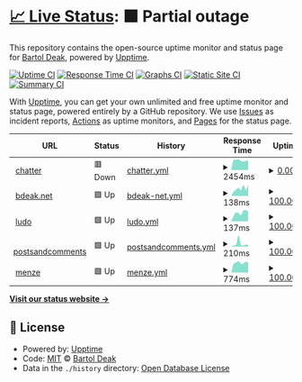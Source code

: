 # [📈 Live Status](https://uptime.bdeak.net): <!--live status--> **🟧 Partial outage**

This repository contains the open-source uptime monitor and status page for [Bartol Deak](https://bdeak.net), powered by [Upptime](https://github.com/upptime/upptime).

[![Uptime CI](https://github.com/bdeak4/uptime/workflows/Uptime%20CI/badge.svg)](https://github.com/bdeak4/uptime/actions?query=workflow%3A%22Uptime+CI%22)
[![Response Time CI](https://github.com/bdeak4/uptime/workflows/Response%20Time%20CI/badge.svg)](https://github.com/bdeak4/uptime/actions?query=workflow%3A%22Response+Time+CI%22)
[![Graphs CI](https://github.com/bdeak4/uptime/workflows/Graphs%20CI/badge.svg)](https://github.com/bdeak4/uptime/actions?query=workflow%3A%22Graphs+CI%22)
[![Static Site CI](https://github.com/bdeak4/uptime/workflows/Static%20Site%20CI/badge.svg)](https://github.com/bdeak4/uptime/actions?query=workflow%3A%22Static+Site+CI%22)
[![Summary CI](https://github.com/bdeak4/uptime/workflows/Summary%20CI/badge.svg)](https://github.com/bdeak4/uptime/actions?query=workflow%3A%22Summary+CI%22)

With [Upptime](https://upptime.js.org), you can get your own unlimited and free uptime monitor and status page, powered entirely by a GitHub repository. We use [Issues](https://github.com/bdeak4/uptime/issues) as incident reports, [Actions](https://github.com/bdeak4/uptime/actions) as uptime monitors, and [Pages](https://uptime.bdeak.net) for the status page.

<!--start: status pages-->
<!-- This summary is generated by Upptime (https://github.com/upptime/upptime) -->
<!-- Do not edit this manually, your changes will be overwritten -->
<!-- prettier-ignore -->
| URL | Status | History | Response Time | Uptime |
| --- | ------ | ------- | ------------- | ------ |
| <img alt="" src="https://icons.duckduckgo.com/ip3/chatter.bdeak.net.ico" height="13"> [chatter](https://chatter.bdeak.net) | 🟥 Down | [chatter.yml](https://github.com/bdeak4/uptime/commits/HEAD/history/chatter.yml) | <details><summary><img alt="Response time graph" src="./graphs/chatter/response-time-week.png" height="20"> 2454ms</summary><br><a href="https://uptime.bdeak.net/history/chatter"><img alt="Response time 1287" src="https://img.shields.io/endpoint?url=https%3A%2F%2Fraw.githubusercontent.com%2Fbdeak4%2Fuptime%2FHEAD%2Fapi%2Fchatter%2Fresponse-time.json"></a><br><a href="https://uptime.bdeak.net/history/chatter"><img alt="24-hour response time 2185" src="https://img.shields.io/endpoint?url=https%3A%2F%2Fraw.githubusercontent.com%2Fbdeak4%2Fuptime%2FHEAD%2Fapi%2Fchatter%2Fresponse-time-day.json"></a><br><a href="https://uptime.bdeak.net/history/chatter"><img alt="7-day response time 2454" src="https://img.shields.io/endpoint?url=https%3A%2F%2Fraw.githubusercontent.com%2Fbdeak4%2Fuptime%2FHEAD%2Fapi%2Fchatter%2Fresponse-time-week.json"></a><br><a href="https://uptime.bdeak.net/history/chatter"><img alt="30-day response time 2690" src="https://img.shields.io/endpoint?url=https%3A%2F%2Fraw.githubusercontent.com%2Fbdeak4%2Fuptime%2FHEAD%2Fapi%2Fchatter%2Fresponse-time-month.json"></a><br><a href="https://uptime.bdeak.net/history/chatter"><img alt="1-year response time 1287" src="https://img.shields.io/endpoint?url=https%3A%2F%2Fraw.githubusercontent.com%2Fbdeak4%2Fuptime%2FHEAD%2Fapi%2Fchatter%2Fresponse-time-year.json"></a></details> | <details><summary><a href="https://uptime.bdeak.net/history/chatter">0.00%</a></summary><a href="https://uptime.bdeak.net/history/chatter"><img alt="All-time uptime 88.04%" src="https://img.shields.io/endpoint?url=https%3A%2F%2Fraw.githubusercontent.com%2Fbdeak4%2Fuptime%2FHEAD%2Fapi%2Fchatter%2Fuptime.json"></a><br><a href="https://uptime.bdeak.net/history/chatter"><img alt="24-hour uptime 0.00%" src="https://img.shields.io/endpoint?url=https%3A%2F%2Fraw.githubusercontent.com%2Fbdeak4%2Fuptime%2FHEAD%2Fapi%2Fchatter%2Fuptime-day.json"></a><br><a href="https://uptime.bdeak.net/history/chatter"><img alt="7-day uptime 0.00%" src="https://img.shields.io/endpoint?url=https%3A%2F%2Fraw.githubusercontent.com%2Fbdeak4%2Fuptime%2FHEAD%2Fapi%2Fchatter%2Fuptime-week.json"></a><br><a href="https://uptime.bdeak.net/history/chatter"><img alt="30-day uptime 1.38%" src="https://img.shields.io/endpoint?url=https%3A%2F%2Fraw.githubusercontent.com%2Fbdeak4%2Fuptime%2FHEAD%2Fapi%2Fchatter%2Fuptime-month.json"></a><br><a href="https://uptime.bdeak.net/history/chatter"><img alt="1-year uptime 88.04%" src="https://img.shields.io/endpoint?url=https%3A%2F%2Fraw.githubusercontent.com%2Fbdeak4%2Fuptime%2FHEAD%2Fapi%2Fchatter%2Fuptime-year.json"></a></details>
| <img alt="" src="https://icons.duckduckgo.com/ip3/bdeak.net.ico" height="13"> [bdeak.net](https://bdeak.net) | 🟩 Up | [bdeak-net.yml](https://github.com/bdeak4/uptime/commits/HEAD/history/bdeak-net.yml) | <details><summary><img alt="Response time graph" src="./graphs/bdeak-net/response-time-week.png" height="20"> 138ms</summary><br><a href="https://uptime.bdeak.net/history/bdeak-net"><img alt="Response time 154" src="https://img.shields.io/endpoint?url=https%3A%2F%2Fraw.githubusercontent.com%2Fbdeak4%2Fuptime%2FHEAD%2Fapi%2Fbdeak-net%2Fresponse-time.json"></a><br><a href="https://uptime.bdeak.net/history/bdeak-net"><img alt="24-hour response time 122" src="https://img.shields.io/endpoint?url=https%3A%2F%2Fraw.githubusercontent.com%2Fbdeak4%2Fuptime%2FHEAD%2Fapi%2Fbdeak-net%2Fresponse-time-day.json"></a><br><a href="https://uptime.bdeak.net/history/bdeak-net"><img alt="7-day response time 138" src="https://img.shields.io/endpoint?url=https%3A%2F%2Fraw.githubusercontent.com%2Fbdeak4%2Fuptime%2FHEAD%2Fapi%2Fbdeak-net%2Fresponse-time-week.json"></a><br><a href="https://uptime.bdeak.net/history/bdeak-net"><img alt="30-day response time 137" src="https://img.shields.io/endpoint?url=https%3A%2F%2Fraw.githubusercontent.com%2Fbdeak4%2Fuptime%2FHEAD%2Fapi%2Fbdeak-net%2Fresponse-time-month.json"></a><br><a href="https://uptime.bdeak.net/history/bdeak-net"><img alt="1-year response time 154" src="https://img.shields.io/endpoint?url=https%3A%2F%2Fraw.githubusercontent.com%2Fbdeak4%2Fuptime%2FHEAD%2Fapi%2Fbdeak-net%2Fresponse-time-year.json"></a></details> | <details><summary><a href="https://uptime.bdeak.net/history/bdeak-net">100.00%</a></summary><a href="https://uptime.bdeak.net/history/bdeak-net"><img alt="All-time uptime 99.81%" src="https://img.shields.io/endpoint?url=https%3A%2F%2Fraw.githubusercontent.com%2Fbdeak4%2Fuptime%2FHEAD%2Fapi%2Fbdeak-net%2Fuptime.json"></a><br><a href="https://uptime.bdeak.net/history/bdeak-net"><img alt="24-hour uptime 100.00%" src="https://img.shields.io/endpoint?url=https%3A%2F%2Fraw.githubusercontent.com%2Fbdeak4%2Fuptime%2FHEAD%2Fapi%2Fbdeak-net%2Fuptime-day.json"></a><br><a href="https://uptime.bdeak.net/history/bdeak-net"><img alt="7-day uptime 100.00%" src="https://img.shields.io/endpoint?url=https%3A%2F%2Fraw.githubusercontent.com%2Fbdeak4%2Fuptime%2FHEAD%2Fapi%2Fbdeak-net%2Fuptime-week.json"></a><br><a href="https://uptime.bdeak.net/history/bdeak-net"><img alt="30-day uptime 100.00%" src="https://img.shields.io/endpoint?url=https%3A%2F%2Fraw.githubusercontent.com%2Fbdeak4%2Fuptime%2FHEAD%2Fapi%2Fbdeak-net%2Fuptime-month.json"></a><br><a href="https://uptime.bdeak.net/history/bdeak-net"><img alt="1-year uptime 99.81%" src="https://img.shields.io/endpoint?url=https%3A%2F%2Fraw.githubusercontent.com%2Fbdeak4%2Fuptime%2FHEAD%2Fapi%2Fbdeak-net%2Fuptime-year.json"></a></details>
| <img alt="" src="https://icons.duckduckgo.com/ip3/ludo.bdeak.net.ico" height="13"> [ludo](https://ludo.bdeak.net) | 🟩 Up | [ludo.yml](https://github.com/bdeak4/uptime/commits/HEAD/history/ludo.yml) | <details><summary><img alt="Response time graph" src="./graphs/ludo/response-time-week.png" height="20"> 137ms</summary><br><a href="https://uptime.bdeak.net/history/ludo"><img alt="Response time 134" src="https://img.shields.io/endpoint?url=https%3A%2F%2Fraw.githubusercontent.com%2Fbdeak4%2Fuptime%2FHEAD%2Fapi%2Fludo%2Fresponse-time.json"></a><br><a href="https://uptime.bdeak.net/history/ludo"><img alt="24-hour response time 94" src="https://img.shields.io/endpoint?url=https%3A%2F%2Fraw.githubusercontent.com%2Fbdeak4%2Fuptime%2FHEAD%2Fapi%2Fludo%2Fresponse-time-day.json"></a><br><a href="https://uptime.bdeak.net/history/ludo"><img alt="7-day response time 137" src="https://img.shields.io/endpoint?url=https%3A%2F%2Fraw.githubusercontent.com%2Fbdeak4%2Fuptime%2FHEAD%2Fapi%2Fludo%2Fresponse-time-week.json"></a><br><a href="https://uptime.bdeak.net/history/ludo"><img alt="30-day response time 167" src="https://img.shields.io/endpoint?url=https%3A%2F%2Fraw.githubusercontent.com%2Fbdeak4%2Fuptime%2FHEAD%2Fapi%2Fludo%2Fresponse-time-month.json"></a><br><a href="https://uptime.bdeak.net/history/ludo"><img alt="1-year response time 134" src="https://img.shields.io/endpoint?url=https%3A%2F%2Fraw.githubusercontent.com%2Fbdeak4%2Fuptime%2FHEAD%2Fapi%2Fludo%2Fresponse-time-year.json"></a></details> | <details><summary><a href="https://uptime.bdeak.net/history/ludo">100.00%</a></summary><a href="https://uptime.bdeak.net/history/ludo"><img alt="All-time uptime 99.80%" src="https://img.shields.io/endpoint?url=https%3A%2F%2Fraw.githubusercontent.com%2Fbdeak4%2Fuptime%2FHEAD%2Fapi%2Fludo%2Fuptime.json"></a><br><a href="https://uptime.bdeak.net/history/ludo"><img alt="24-hour uptime 100.00%" src="https://img.shields.io/endpoint?url=https%3A%2F%2Fraw.githubusercontent.com%2Fbdeak4%2Fuptime%2FHEAD%2Fapi%2Fludo%2Fuptime-day.json"></a><br><a href="https://uptime.bdeak.net/history/ludo"><img alt="7-day uptime 100.00%" src="https://img.shields.io/endpoint?url=https%3A%2F%2Fraw.githubusercontent.com%2Fbdeak4%2Fuptime%2FHEAD%2Fapi%2Fludo%2Fuptime-week.json"></a><br><a href="https://uptime.bdeak.net/history/ludo"><img alt="30-day uptime 100.00%" src="https://img.shields.io/endpoint?url=https%3A%2F%2Fraw.githubusercontent.com%2Fbdeak4%2Fuptime%2FHEAD%2Fapi%2Fludo%2Fuptime-month.json"></a><br><a href="https://uptime.bdeak.net/history/ludo"><img alt="1-year uptime 99.80%" src="https://img.shields.io/endpoint?url=https%3A%2F%2Fraw.githubusercontent.com%2Fbdeak4%2Fuptime%2FHEAD%2Fapi%2Fludo%2Fuptime-year.json"></a></details>
| <img alt="" src="https://icons.duckduckgo.com/ip3/postsandcomments.bdeak.net.ico" height="13"> [postsandcomments](https://postsandcomments.bdeak.net) | 🟩 Up | [postsandcomments.yml](https://github.com/bdeak4/uptime/commits/HEAD/history/postsandcomments.yml) | <details><summary><img alt="Response time graph" src="./graphs/postsandcomments/response-time-week.png" height="20"> 210ms</summary><br><a href="https://uptime.bdeak.net/history/postsandcomments"><img alt="Response time 141" src="https://img.shields.io/endpoint?url=https%3A%2F%2Fraw.githubusercontent.com%2Fbdeak4%2Fuptime%2FHEAD%2Fapi%2Fpostsandcomments%2Fresponse-time.json"></a><br><a href="https://uptime.bdeak.net/history/postsandcomments"><img alt="24-hour response time 117" src="https://img.shields.io/endpoint?url=https%3A%2F%2Fraw.githubusercontent.com%2Fbdeak4%2Fuptime%2FHEAD%2Fapi%2Fpostsandcomments%2Fresponse-time-day.json"></a><br><a href="https://uptime.bdeak.net/history/postsandcomments"><img alt="7-day response time 210" src="https://img.shields.io/endpoint?url=https%3A%2F%2Fraw.githubusercontent.com%2Fbdeak4%2Fuptime%2FHEAD%2Fapi%2Fpostsandcomments%2Fresponse-time-week.json"></a><br><a href="https://uptime.bdeak.net/history/postsandcomments"><img alt="30-day response time 195" src="https://img.shields.io/endpoint?url=https%3A%2F%2Fraw.githubusercontent.com%2Fbdeak4%2Fuptime%2FHEAD%2Fapi%2Fpostsandcomments%2Fresponse-time-month.json"></a><br><a href="https://uptime.bdeak.net/history/postsandcomments"><img alt="1-year response time 141" src="https://img.shields.io/endpoint?url=https%3A%2F%2Fraw.githubusercontent.com%2Fbdeak4%2Fuptime%2FHEAD%2Fapi%2Fpostsandcomments%2Fresponse-time-year.json"></a></details> | <details><summary><a href="https://uptime.bdeak.net/history/postsandcomments">100.00%</a></summary><a href="https://uptime.bdeak.net/history/postsandcomments"><img alt="All-time uptime 99.80%" src="https://img.shields.io/endpoint?url=https%3A%2F%2Fraw.githubusercontent.com%2Fbdeak4%2Fuptime%2FHEAD%2Fapi%2Fpostsandcomments%2Fuptime.json"></a><br><a href="https://uptime.bdeak.net/history/postsandcomments"><img alt="24-hour uptime 100.00%" src="https://img.shields.io/endpoint?url=https%3A%2F%2Fraw.githubusercontent.com%2Fbdeak4%2Fuptime%2FHEAD%2Fapi%2Fpostsandcomments%2Fuptime-day.json"></a><br><a href="https://uptime.bdeak.net/history/postsandcomments"><img alt="7-day uptime 100.00%" src="https://img.shields.io/endpoint?url=https%3A%2F%2Fraw.githubusercontent.com%2Fbdeak4%2Fuptime%2FHEAD%2Fapi%2Fpostsandcomments%2Fuptime-week.json"></a><br><a href="https://uptime.bdeak.net/history/postsandcomments"><img alt="30-day uptime 100.00%" src="https://img.shields.io/endpoint?url=https%3A%2F%2Fraw.githubusercontent.com%2Fbdeak4%2Fuptime%2FHEAD%2Fapi%2Fpostsandcomments%2Fuptime-month.json"></a><br><a href="https://uptime.bdeak.net/history/postsandcomments"><img alt="1-year uptime 99.80%" src="https://img.shields.io/endpoint?url=https%3A%2F%2Fraw.githubusercontent.com%2Fbdeak4%2Fuptime%2FHEAD%2Fapi%2Fpostsandcomments%2Fuptime-year.json"></a></details>
| <img alt="" src="https://icons.duckduckgo.com/ip3/menze.bdeak.net.ico" height="13"> [menze](https://menze.bdeak.net) | 🟩 Up | [menze.yml](https://github.com/bdeak4/uptime/commits/HEAD/history/menze.yml) | <details><summary><img alt="Response time graph" src="./graphs/menze/response-time-week.png" height="20"> 774ms</summary><br><a href="https://uptime.bdeak.net/history/menze"><img alt="Response time 1082" src="https://img.shields.io/endpoint?url=https%3A%2F%2Fraw.githubusercontent.com%2Fbdeak4%2Fuptime%2FHEAD%2Fapi%2Fmenze%2Fresponse-time.json"></a><br><a href="https://uptime.bdeak.net/history/menze"><img alt="24-hour response time 707" src="https://img.shields.io/endpoint?url=https%3A%2F%2Fraw.githubusercontent.com%2Fbdeak4%2Fuptime%2FHEAD%2Fapi%2Fmenze%2Fresponse-time-day.json"></a><br><a href="https://uptime.bdeak.net/history/menze"><img alt="7-day response time 774" src="https://img.shields.io/endpoint?url=https%3A%2F%2Fraw.githubusercontent.com%2Fbdeak4%2Fuptime%2FHEAD%2Fapi%2Fmenze%2Fresponse-time-week.json"></a><br><a href="https://uptime.bdeak.net/history/menze"><img alt="30-day response time 3216" src="https://img.shields.io/endpoint?url=https%3A%2F%2Fraw.githubusercontent.com%2Fbdeak4%2Fuptime%2FHEAD%2Fapi%2Fmenze%2Fresponse-time-month.json"></a><br><a href="https://uptime.bdeak.net/history/menze"><img alt="1-year response time 1082" src="https://img.shields.io/endpoint?url=https%3A%2F%2Fraw.githubusercontent.com%2Fbdeak4%2Fuptime%2FHEAD%2Fapi%2Fmenze%2Fresponse-time-year.json"></a></details> | <details><summary><a href="https://uptime.bdeak.net/history/menze">100.00%</a></summary><a href="https://uptime.bdeak.net/history/menze"><img alt="All-time uptime 99.79%" src="https://img.shields.io/endpoint?url=https%3A%2F%2Fraw.githubusercontent.com%2Fbdeak4%2Fuptime%2FHEAD%2Fapi%2Fmenze%2Fuptime.json"></a><br><a href="https://uptime.bdeak.net/history/menze"><img alt="24-hour uptime 100.00%" src="https://img.shields.io/endpoint?url=https%3A%2F%2Fraw.githubusercontent.com%2Fbdeak4%2Fuptime%2FHEAD%2Fapi%2Fmenze%2Fuptime-day.json"></a><br><a href="https://uptime.bdeak.net/history/menze"><img alt="7-day uptime 100.00%" src="https://img.shields.io/endpoint?url=https%3A%2F%2Fraw.githubusercontent.com%2Fbdeak4%2Fuptime%2FHEAD%2Fapi%2Fmenze%2Fuptime-week.json"></a><br><a href="https://uptime.bdeak.net/history/menze"><img alt="30-day uptime 100.00%" src="https://img.shields.io/endpoint?url=https%3A%2F%2Fraw.githubusercontent.com%2Fbdeak4%2Fuptime%2FHEAD%2Fapi%2Fmenze%2Fuptime-month.json"></a><br><a href="https://uptime.bdeak.net/history/menze"><img alt="1-year uptime 99.79%" src="https://img.shields.io/endpoint?url=https%3A%2F%2Fraw.githubusercontent.com%2Fbdeak4%2Fuptime%2FHEAD%2Fapi%2Fmenze%2Fuptime-year.json"></a></details>

<!--end: status pages-->

[**Visit our status website →**](https://uptime.bdeak.net)

## 📄 License

- Powered by: [Upptime](https://github.com/upptime/upptime)
- Code: [MIT](./LICENSE) © [Bartol Deak](https://bdeak.net)
- Data in the `./history` directory: [Open Database License](https://opendatacommons.org/licenses/odbl/1-0/)
